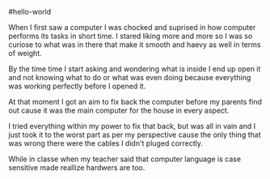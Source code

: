 #hello-world

  When I first saw a computer I was chocked and suprised in how computer performs its tasks in short time. I stared liking more and more so I was so curiose to what was in there that make it smooth and haevy as well in terms of weight.
  
  By the time time I start asking and wondering what is inside I end up open it and not knowing what to do or what was even doing because everything was working perfectly before I opened it.
  
  At that moment I got an aim to fix back the computer before my parents find out cause it was the main computer for the house in every aspect.
 
 I tried everything within my power to fix that back, but was all in vain and I just took it to the worst part as per my perspective cause the only thing that was wrong there were the cables I didn't pluged correctly.
 
 While in classe when my teacher said that computer language is case sensitive made reallize hardwers are too. 
